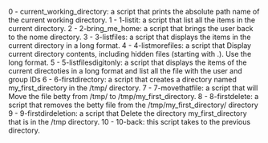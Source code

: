 0 - current_working_directory: a script that prints the absolute path name of the current working directory.
1 - 1-listit: a script that list all the items in the current directory.
2 - 2-bring_me_home: a script that brings the user back to the nome directory.
3 - 3-listfiles: a script that displays the items in the current directory in a long format.
4 - 4-listmorefiles: a script that Display current directory contents, including hidden files (starting with .). Use the long format.
5 - 5-listfilesdigitonly: a script that displays the items of the current  directoties in a long format and list all the file with the user and group IDs
6 - 6-firstdirectory: a script that creates a directory named my_first_directory in the /tmp/ directory.
7 - 7-movethatfile: a script that will Move the file betty from /tmp/ to /tmp/my_first_directory.
8 - 8-firstdelete: a script that removes the betty file from the /tmp/my_first_directory/ directory
9 - 9-firstdirdeletion: a script that Delete the directory my_first_directory that is in the /tmp directory.
10 - 10-back: this script takes to the previous directory.

